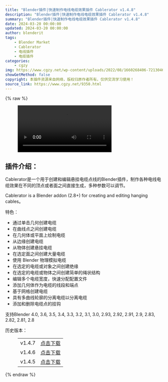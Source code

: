 ```yaml
---
title: "Blender插件|快速制作电线电缆效果插件 Cablerator v1.4.8"
description: "Blender插件|快速制作电线电缆效果插件 Cablerator v1.4.8"
summary: "Blender插件|快速制作电线电缆效果插件 Cablerator v1.4.8"
date: 2024-03-20 00:00:00
updated: 2024-03-20 00:00:00
author: blenderit
tags: 
    - Blender Market
    - Cablerator
    - 电线插件
    - 电缆插件
categories:
    - cgzy
img: https://www.cgzy.net/wp-content/uploads/2022/08/1660268406-7213046d852231d.jpg
showGetMethod: false
copyright: 本插件资源来自网络，版权归原作者所有，仅供交流学习使用！
source_link: https://www.cgzy.net/9350.html
---
```


{% raw %}
<figure class="wp-block-video"><video controls src="https://cloud.video.taobao.com//play/u/705956171/p/1/e/6/t/1/324140339107.mp4"></video></figure><div class="wp-block-pandastudio-title"><div class="title_style_01"><h2 id="h2-0">插件介绍：</h2></div></div><p class="is-style-text-indent-2em">Cablerator是一个用于创建和编辑悬挂电缆点线的Blender插件，制作各种电线电缆效果在不同的顶点或者面之间直接生成，多种参数可以调节。</p><p>Cablerator is a Blender addon (2.8+) for creating and editing hanging cables。</p><div class="wp-block-pandastudio-title"><div class="title_style_01"><p>特色：</p></div></div><ul>
<li>通过单击几何创建电缆</li>



<li>在曲线点之间创建电缆</li>



<li>在几何体或平面上绘制电缆</li>



<li>从边缘创建电缆</li>



<li>从物体创建悬挂电缆</li>



<li>在选定面之间创建大量电缆</li>



<li>使用 Blender 物理模拟电缆</li>



<li>在选定的电缆或对象之间创建绝缘</li>



<li>在选定的电缆或物体之间创建简单的绳状结构</li>



<li>编辑多个电缆宽度，快速分配配置文件</li>



<li>添加几何体作为电缆的线段和端点</li>



<li>基于网格创建电缆</li>



<li>具有多曲线轮廓的分离电缆以分离电缆</li>



<li>添加和删​​除电缆点的挂钩</li>
</ul><div class="wp-block-pandastudio-tips"><div class="tip success "><p>支持Blender 4.0, 3.6, 3.5, 3.4, 3.3, 3.2, 3.1, 3.0, 2.93, 2.92, 2.91, 2.9, 2.83, 2.82, 2.81, 2.8</p>
</div></div><div class="wp-block-pandastudio-title"><div class="title_style_01"><p>历史版本：</p></div></div><figure class="wp-block-table has-medium-font-size"><table><tbody><tr><td>v1.4.7</td><td><a href="https://www.cgzy.net/go?_=cd7aee863baHR0cHM6Ly9wYW4uYmFpZHUuY29tL3MvMWF1MGNqcHlac2dzU3JsU2tSVGlGVXc%2FcHdkPXJzZmc%3D" target="_blank">点击下载</a></td></tr><tr><td>v1.4.6</td><td><a href="https://www.cgzy.net/go?_=f59ddc5308aHR0cHM6Ly9wYW4uYmFpZHUuY29tL3MvMUNrMms3bnBhWHBNQ2ZIMFQ3eXVIV0E%2FcHdkPXhpZWw%3D" target="_blank">点击下载</a></td></tr><tr><td>v1.4.5</td><td><a href="https://www.cgzy.net/go?_=189cc5458eaHR0cHM6Ly9wYW4uYmFpZHUuY29tL3MvMVlhUHNVUzBnemg3RWk0VHNSYTBrZnc%2FcHdkPW81cXA%3D" target="_blank">点击下载</a></td></tr></tbody></table></figure>
<div style="display: none">cgzy</div>
{% endraw %}